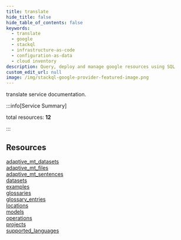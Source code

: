 ```yaml
---
title: translate
hide_title: false
hide_table_of_contents: false
keywords:
  - translate
  - google
  - stackql
  - infrastructure-as-code
  - configuration-as-data
  - cloud inventory
description: Query, deploy and manage google resources using SQL
custom_edit_url: null
image: /img/stackql-google-provider-featured-image.png
---
```


translate service documentation.

:::info[Service Summary]

total resources: __12__  

:::

## Resources
<div class="row">
<div class="providerDocColumn">
<a href="/translate/adaptive_mt_datasets/">adaptive_mt_datasets</a><br />
<a href="/translate/adaptive_mt_files/">adaptive_mt_files</a><br />
<a href="/translate/adaptive_mt_sentences/">adaptive_mt_sentences</a><br />
<a href="/translate/datasets/">datasets</a><br />
<a href="/translate/examples/">examples</a><br />
<a href="/translate/glossaries/">glossaries</a>
</div>
<div class="providerDocColumn">
<a href="/translate/glossary_entries/">glossary_entries</a><br />
<a href="/translate/locations/">locations</a><br />
<a href="/translate/models/">models</a><br />
<a href="/translate/operations/">operations</a><br />
<a href="/translate/projects/">projects</a><br />
<a href="/translate/supported_languages/">supported_languages</a>
</div>
</div>